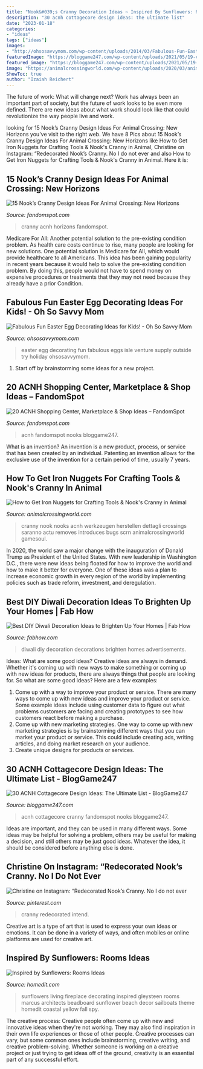 ```yaml
---
title: "Nook&#039;s Cranny Decoration Ideas ~ Inspired By Sunflowers: Rooms Ideas"
description: "30 acnh cottagecore design ideas: the ultimate list"
date: "2023-01-18"
categories:
- "ideas"
tags: ["ideas"]
images:
- "http://ohsosavvymom.com/wp-content/uploads/2014/03/Fabulous-Fun-Easter-Egg-Decorating-Activities-for-kids.jpg"
featuredImage: "https://bloggame247.com/wp-content/uploads/2021/05/19-cottagecore-cranny-acnh-idea.jpg"
featured_image: "https://bloggame247.com/wp-content/uploads/2021/05/19-cottagecore-cranny-acnh-idea.jpg"
image: "https://animalcrossingworld.com/wp-content/uploads/2020/03/animal-crossing-new-horizons-guide-building-nooks-cranny.jpg"
ShowToc: true
author: "Izaiah Reichert"
---
```



The future of work: What will change next?
Work has always been an important part of society, but the future of work looks to be even more defined. There are new ideas about what work should look like that could revolutionize the way people live and work.

	

		
looking for 15 Nook’s Cranny Design Ideas For Animal Crossing: New Horizons you've visit to the right web. We have 8 Pics about 15 Nook’s Cranny Design Ideas For Animal Crossing: New Horizons like How to Get Iron Nuggets for Crafting Tools &amp; Nook&#039;s Cranny in Animal, Christine on Instagram: “Redecorated Nook’s Cranny. No I do not ever and also How to Get Iron Nuggets for Crafting Tools &amp; Nook&#039;s Cranny in Animal. Here it is:
		
    
## 15 Nook’s Cranny Design Ideas For Animal Crossing: New Horizons

<img loading=lazy src="https://static.fandomspot.com/images/01/11461/08-garden-center-acnh-screenshot.jpg" onerror="this.onerror=null;this.src='https://tse4.mm.bing.net/th?id=OIP.UY5d6WzSClDiUwFyNSc7TwHaEK&amp;pid=15.1';" alt="15 Nook’s Cranny Design Ideas For Animal Crossing: New Horizons">

_Source: fandomspot.com_

>cranny acnh horizons fandomspot. 

	

Medicare For All: Another potential solution to the pre-existing condition problem.
As health care costs continue to rise, many people are looking for new solutions. One potential solution is Medicare for All, which would provide healthcare to all Americans. This idea has been gaining popularity in recent years because it would help to solve the pre-existing condition problem. By doing this, people would not have to spend money on expensive procedures or treatments that they may not need because they already have a prior Condition.

    
## Fabulous Fun Easter Egg Decorating Ideas For Kids! - Oh So Savvy Mom

<img loading=lazy src="http://ohsosavvymom.com/wp-content/uploads/2014/03/Fabulous-Fun-Easter-Egg-Decorating-Activities-for-kids.jpg" onerror="this.onerror=null;this.src='https://tse4.mm.bing.net/th?id=OIP.dU0JM8V0pzIsiO45htBoFwHaIM&amp;pid=15.1';" alt="Fabulous Fun Easter Egg Decorating Ideas for Kids! - Oh So Savvy Mom">

_Source: ohsosavvymom.com_

>easter egg decorating fun fabulous eggs isle venture supply outside try holiday ohsosavvymom. 

	

1. Start off by brainstorming some ideas for a new project.

    
## 20 ACNH Shopping Center, Marketplace &amp; Shop Ideas – FandomSpot

<img loading=lazy src="https://static.fandomspot.com/images/05/14405/17-nooks-able-sisters-shopping-district-acnh.jpg" onerror="this.onerror=null;this.src='https://tse2.mm.bing.net/th?id=OIP.3S1SXoChFsP6tX_RQDwB0AHaEK&amp;pid=15.1';" alt="20 ACNH Shopping Center, Marketplace &amp; Shop Ideas – FandomSpot">

_Source: fandomspot.com_

>acnh fandomspot nooks bloggame247. 

	

What is an invention?
An invention is a new product, process, or service that has been created by an individual. Patenting an invention allows for the exclusive use of the invention for a certain period of time, usually 7 years.

    
## How To Get Iron Nuggets For Crafting Tools &amp; Nook&#039;s Cranny In Animal

<img loading=lazy src="https://animalcrossingworld.com/wp-content/uploads/2020/03/animal-crossing-new-horizons-guide-building-nooks-cranny.jpg" onerror="this.onerror=null;this.src='https://tse1.mm.bing.net/th?id=OIP.bzlQYu6Umxq0EIQMtKXLBAHaEK&amp;pid=15.1';" alt="How to Get Iron Nuggets for Crafting Tools &amp; Nook&#039;s Cranny in Animal">

_Source: animalcrossingworld.com_

>cranny nook nooks acnh werkzeugen herstellen dettagli crossings saranno actu removes introduces bugs scrn animalcrossingworld gamesoul. 

	

In 2020, the world saw a major change with the inauguration of Donald Trump as President of the United States. With new leadership in Washington D.C., there were new ideas being floated for how to improve the world and how to make it better for everyone. One of these ideas was a plan to increase economic growth in every region of the world by implementing policies such as trade reform, investment, and deregulation.

    
## Best DIY Diwali Decoration Ideas To Brighten Up Your Homes | Fab How

<img loading=lazy src="https://www.fabhow.com/wp-content/uploads/2017/10/intro-diwali-decorations.jpg" onerror="this.onerror=null;this.src='https://tse4.mm.bing.net/th?id=OIP.ffWC-oT6qAs_4xbQXGx4nAHaE8&amp;pid=15.1';" alt="Best DIY Diwali Decoration Ideas to Brighten Up Your Homes | Fab How">

_Source: fabhow.com_

>diwali diy decoration decorations brighten homes advertisements. 

	

Ideas: What are some good ideas?
Creative ideas are always in demand. Whether it's coming up with new ways to make something or coming up with new ideas for products, there are always things that people are looking for. So what are some good ideas? Here are a few examples: 
1. Come up with a way to improve your product or service. There are many ways to come up with new ideas and improve your product or service. Some example ideas include using customer data to figure out what problems customers are facing and creating prototypes to see how customers react before making a purchase. 
2. Come up with new marketing strategies. One way to come up with new marketing strategies is by brainstorming different ways that you can market your product or service. This could include creating ads, writing articles, and doing market research on your audience. 
3. Create unique designs for products or services.

    
## 30 ACNH Cottagecore Design Ideas: The Ultimate List - BlogGame247

<img loading=lazy src="https://bloggame247.com/wp-content/uploads/2021/05/19-cottagecore-cranny-acnh-idea.jpg" onerror="this.onerror=null;this.src='https://tse1.mm.bing.net/th?id=OIP.4tiAw9GwmRwo1UPvhojojwHaEK&amp;pid=15.1';" alt="30 ACNH Cottagecore Design Ideas: The Ultimate List - BlogGame247">

_Source: bloggame247.com_

>acnh cottagecore cranny fandomspot nooks bloggame247. 

	

Ideas are important, and they can be used in many different ways. Some ideas may be helpful for solving a problem, others may be useful for making a decision, and still others may be just good ideas. Whatever the idea, it should be considered before anything else is done.

    
## Christine On Instagram: “Redecorated Nook’s Cranny. No I Do Not Ever

<img loading=lazy src="https://i.pinimg.com/originals/3f/4c/c5/3f4cc575766d952c4e97e9bcab7b32a6.jpg" onerror="this.onerror=null;this.src='https://tse4.mm.bing.net/th?id=OIP.Wz4bfCOVrvBrbboj-JEO6QHaEN&amp;pid=15.1';" alt="Christine on Instagram: “Redecorated Nook’s Cranny. No I do not ever">

_Source: pinterest.com_

>cranny redecorated intend. 

	

Creative art is a type of art that is used to express your own ideas or emotions. It can be done in a variety of ways, and often mobiles or online platforms are used for creative art.

    
## Inspired By Sunflowers: Rooms Ideas

<img loading=lazy src="http://cdn.homedit.com/wp-content/uploads/2013/08/Yellow-living-room-flower.jpg" onerror="this.onerror=null;this.src='https://tse1.mm.bing.net/th?id=OIP.1ueOCgDIAwh8PnqCo6Z-ugHaJ3&amp;pid=15.1';" alt="Inspired by Sunflowers: Rooms Ideas">

_Source: homedit.com_

>sunflowers living fireplace decorating inspired gleysteen rooms marcus architects beadboard sunflower beach decor sailboats theme homedit coastal yellow fall spy. 

	

The creative process:
Creative people often come up with new and innovative ideas when they're not working. They may also find inspiration in their own life experiences or those of other people. Creative processes can vary, but some common ones include brainstorming, creative writing, and creative problem-solving. Whether someone is working on a creative project or just trying to get ideas off of the ground, creativity is an essential part of any successful effort.

